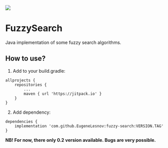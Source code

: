 [![](https://jitpack.io/v/EugeneLesnov/fuzzy-search.svg)](https://jitpack.io/#EugeneLesnov/fuzzy-search)

# FuzzySearch
Java implementation of some fuzzy search algorithms.

## How to use?

1. Add to your build.gradle:

```
allprojects {
    repositories {
        ...
        maven { url 'https://jitpack.io' }
    }
}
```

2. Add dependency:
```
dependencies {
    implementation 'com.github.EugeneLesnov:fuzzy-search:VERSION.TAG'
}
```

**NB! For now, there only 0.2 version available. Bugs are very possible.**
